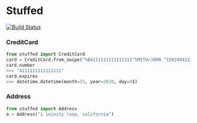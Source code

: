 # Stuffed

[![Build Status](https://secure.travis-ci.org/stevepeak/stuffed.png)](http://travis-ci.org/stevepeak/stuffed)

### CreditCard

```python
from stuffed import CreditCard
card = CreditCard.from_swipe("%B4111111111111111^SMITH/JOHN ^15024041234567891234?\n;4111111111111111=150224041234567891234?")
card.number
>>> "4111111111111111"
card.expires
>>> datetime.datetime(month=15, year=2020, day=01)
```

### Address

```python
from stuffed import Address
a = Address("1 ininity loop, california")
```

